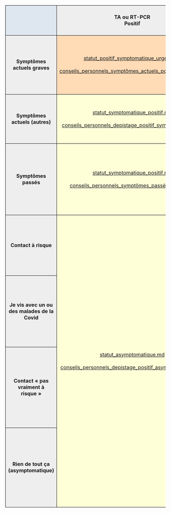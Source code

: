 <table cellspacing="0" border="0">
    <thead>
        <tr>
            <td style="border: 1px solid black;" valign="middle" height="94" bgcolor="#DEE6EF" align="center"><b><br></b></td>
            <td style="border: 1px solid black;" valign="middle" bgcolor="#EEEEEE" align="center"><b>TA ou RT-PCR<br>Positif</b></td>
            <td style="border: 1px solid black;" valign="middle" bgcolor="#EEEEEE" align="center"><b>TA Négatif<br>(personne fragile)</b></td>
            <td style="border: 1px solid black;" valign="middle" bgcolor="#EEEEEE" align="center"><b>RT-PCR Négatif<br>TA Négatif<br>(non fragile)</b></td>
            <td style="border: 1px solid black;" valign="middle" bgcolor="#EEEEEE" align="center"><b>En attente</b></td>
            <td style="border: 1px solid black;" valign="middle" bgcolor="#EEEEEE" align="center"><b>Pas testé</b></td>
        </tr>
    </thead>
    <tbody>
        <tr>
            <td style="border: 1px solid black;" valign="middle" height="185" bgcolor="#EEEEEE" align="center"><b>Symptômes actuels graves</b></td>
            <td style="border: 1px solid black;" valign="middle" bgcolor="#FFDBB6" align="center">
                <a href="../contenus/statuts/statut_positif_symptomatique_urgent.md">
                    statut_positif_symptomatique_urgent.md
                </a>
                <br><br>
                <a href="../contenus/conseils/conseils_personnels_symptômes_actuels_positif_critique.md">
                    conseils_personnels_symptômes_actuels_positif_critique.md
                </a>
            </td>
            <td style="border: 1px solid black;" colspan="4" valign="middle" bgcolor="#FFDBB6" align="center">
                <a href="../contenus/statuts/statut_symptomatique_urgent.md">
                    statut_symptomatique_urgent.md
                </a>
                <br><br>
                <a href="../contenus/conseils/conseils_personnels_symptômes_actuels_sans_depistage_critique.md">
                    conseils_personnels_symptômes_actuels_sans_depistage_critique.md
                </a>
            </td>
        </tr>
        <tr>
            <td style="border: 1px solid black;" valign="middle" height="154" bgcolor="#EEEEEE" align="center"><b>Symptômes actuels (autres)</b></td>
            <td style="border: 1px solid black;" valign="middle" bgcolor="#FFFFD7" align="center">
                <a href="../contenus/statuts/statut_symptomatique_positif.md">
                    statut_symptomatique_positif.md
                </a>
                <br><br>
                <a href="../contenus/conseils/conseils_personnels_depistage_positif_symptomatique.md">
                    conseils_personnels_depistage_positif_symptomatique.md
                </a>
            </td>
            <td style="border: 1px solid black;" rowspan="2" valign="middle" bgcolor="#FFFFD7" align="center">
                <a href="../contenus/statuts/statut_antigenique_negatif_fragile.md">
                    statut_antigenique_negatif_fragile.md
                </a>
                <br><br>
                <a href="../contenus/conseils/conseils_personnels_antigenique_negatif_fragile.md">
                    conseils_personnels_antigenique_negatif_fragile.md
                </a>
            </td>
            <td style="border: 1px solid black;" valign="middle" bgcolor="#DDE8CB" align="center">
                <a href="../contenus/statuts/statut_symptomatique_négatif.md">
                    statut_symptomatique_négatif.md
                </a>
                <br><br>
                -</td>
            <td style="border: 1px solid black;" valign="middle" bgcolor="#FFFFD7" align="center">
                <a href="../contenus/statuts/statut_symptomatique_en_attente.md">
                    statut_symptomatique_en_attente.md
                </a>
                <br><br>
                <a href="../contenus/conseils/conseils_personnels_symptômes_actuels_en_attente.md">
                    conseils_personnels_symptômes_actuels_en_attente.md
                </a>
            </td>
            <td style="border: 1px solid black;" valign="middle" bgcolor="#FFFFD7" align="center">
                <a href="../contenus/statuts/statut_symptomatique_sans_test.md">
                    statut_symptomatique_sans_test.md
                </a>
                <br><br>
                <a href="../contenus/conseils/conseils_personnels_symptômes_actuels_sans_depistage.md">
                    conseils_personnels_symptômes_actuels_sans_depistage.md
                </a>
            </td>
        </tr>
        <tr>
            <td style="border: 1px solid black;" valign="middle" height="224" bgcolor="#EEEEEE" align="center"><b>Symptômes passés</b></td>
            <td style="border: 1px solid black;" valign="middle" bgcolor="#FFFFD7" align="center">
                <a href="../contenus/statuts/statut_symptomatique_positif.md">
                    statut_symptomatique_positif.md
                </a>
                <br><br>
                <a href="../contenus/conseils/conseils_personnels_symptômes_passés_positif.md">
                    conseils_personnels_symptômes_passés_positif.md
                </a>
            </td>
            <td style="border: 1px solid black;" valign="middle" bgcolor="#DDE8CB" align="center">
                <a href="../contenus/statuts/statut_personne_fragile.md">
                    statut_personne_fragile.md
                </a>
                <br>
                <a href="../contenus/statuts/statut_peu_de_risques.md">
                    statut_peu_de_risques.md
                </a>
                <br><br>-</td>
            <td style="border: 1px solid black;" valign="middle" bgcolor="#FFFFD7" align="center">
                <a href="../contenus/statuts/statut_symptomatique_en_attente.md">
                    statut_symptomatique_en_attente.md
                </a>
                <br><br>
                <a href="../contenus/conseils/conseils_personnels_symptômes_passés_en_attente.md">
                    conseils_personnels_symptômes_passés_en_attente.md
                </a>
            </td>
            <td style="border: 1px solid black;" valign="middle" bgcolor="#FFFFD7" align="center">
                <a href="../contenus/statuts/statut_symptomatique_sans_test.md">
                    statut_symptomatique_sans_test.md
                </a>
                <br><br>
                <a href="../contenus/conseils/conseils_personnels_symptômes_passés_sans_depistage.md">
                    conseils_personnels_symptômes_passés_sans_depistage.md
                </a>
            </td>
        </tr>
        <tr>
            <td style="border: 1px solid black;" valign="middle" height="190" bgcolor="#EEEEEE" align="center"><b>Contact à risque</b></td>
            <td style="border: 1px solid black;" rowspan="4" valign="middle" bgcolor="#FFFFD7" align="center">
                <a href="../contenus/statuts/statut_asymptomatique.md">
                    statut_asymptomatique.md
                </a>
                <br><br>
                <a href="../contenus/conseils/conseils_personnels_depistage_positif_asymptomatique.md">
                    conseils_personnels_depistage_positif_asymptomatique.md
                </a>
            </td>
            <td style="border: 1px solid black;" colspan="3" valign="middle" bgcolor="#FFFFD7" align="center">
                <a href="../contenus/statuts/statut_contact_a_risque_avec_test.md">
                    statut_contact_a_risque_avec_test.md
                </a>
                <br><br>
                <a href="../contenus/conseils/conseils_personnels_contact_à_risque.md">
                    conseils_personnels_contact_à_risque.md
                </a>
            </td>
            <td style="border: 1px solid black;" valign="middle" bgcolor="#FFFFD7" align="center">
                <a href="../contenus/statuts/statut_contact_a_risque_sans_test.md">
                    statut_contact_a_risque_sans_test.md
                </a>
                <br><br>
                <a href="../contenus/conseils/conseils_personnels_contact_à_risque.md">
                    conseils_personnels_contact_à_risque.md
                </a>
            </td>
        </tr>
        <tr>
            <td style="border: 1px solid black;" valign="middle" height="224" bgcolor="#EEEEEE" align="center"><b>Je vis avec un ou des malades de la Covid</b></td>
            <td style="border: 1px solid black;" colspan="3" valign="middle" bgcolor="#FFFFD7" align="center">
                <a href="../contenus/statuts/statut_contact_a_risque_meme_lieu_de_vie.md">
                    statut_contact_a_risque_meme_lieu_de_vie.md
                </a>
                <br><br>
                <a href="../contenus/conseils/conseils_personnels_contact_à_risque_meme_lieu_de_vie.md">
                    conseils_personnels_contact_à_risque_meme_lieu_de_vie.md
                </a>
            </td>
            <td style="border: 1px solid black;" valign="middle" bgcolor="#FFFFD7" align="center">
                <a href="../contenus/statuts/statut_contact_a_risque_meme_lieu_de_vie_sans_depistage.md">
                    statut_contact_a_risque_meme_lieu_de_vie_sans_depistage.md
                </a>
                <br><br>
                <a href="../contenus/conseils/conseils_personnels_contact_à_risque_meme_lieu_de_vie_sans_depistage.md">
                    conseils_personnels_contact_à_risque_meme_lieu_de_vie_sans_depistage.md
                </a>
            </td>
        </tr>
        <tr>
            <td style="border: 1px solid black;" valign="middle" height="253" bgcolor="#EEEEEE" align="center"><b>Contact «&nbsp;pas vraiment à risque&nbsp;»</b></td>
            <td style="border: 1px solid black;" colspan="2" valign="middle" bgcolor="#DDE8CB" align="center">
                <a href="../contenus/statuts/statut_personne_fragile.md">
                    statut_personne_fragile.md
                </a>
                <br>
                <a href="../contenus/statuts/statut_peu_de_risques.md">
                    statut_peu_de_risques.md
                </a>
                <br><br>
                <a href="../contenus/conseils/conseils_personnels_contact_à_risque_autre.md">
                    conseils_personnels_contact_à_risque_autre.md
                </a>
            </td>
            <td style="border: 1px solid black;" valign="middle" bgcolor="#DDE8CB" align="center">
                <a href="../contenus/statuts/statut_en_attente.md">
                    statut_en_attente.md
                </a>
                <br><br>
                <a href="../contenus/conseils/conseils_personnels_contact_à_risque_autre.md">
                    conseils_personnels_contact_à_risque_autre.md
                </a>
            </td>
            <td style="border: 1px solid black;" valign="middle" bgcolor="#DDE8CB" align="center">
                <a href="../contenus/statuts/statut_personne_fragile.md">
                    statut_personne_fragile.md
                </a>
                <br>
                <a href="../contenus/statuts/statut_peu_de_risques.md">
                    statut_peu_de_risques.md
                </a>
                <br><br>
                <a href="../contenus/conseils/conseils_personnels_contact_à_risque_autre.md">
                    conseils_personnels_contact_à_risque_autre.md
                </a>
            </td>
        </tr>
        <tr>
            <td style="border: 1px solid black;" valign="middle" height="249" bgcolor="#EEEEEE" align="center"><b>Rien de tout ça (asymptomatique)</b></td>
            <td style="border: 1px solid black;" colspan="2" valign="middle" bgcolor="#DDE8CB" align="center">
                <a href="../contenus/statuts/statut_personne_fragile.md">
                    statut_personne_fragile.md
                </a>
                <br>
                <a href="../contenus/statuts/statut_peu_de_risques.md">
                    statut_peu_de_risques.md
                </a>
                <br><br>-</td>
            <td style="border: 1px solid black;" valign="middle" bgcolor="#DDE8CB" align="center">
                <a href="../contenus/statuts/statut_en_attente.md">
                    statut_en_attente.md
                </a>
                <br><br>-</td>
            <td style="border: 1px solid black;" valign="middle" bgcolor="#DDE8CB" align="center">
                <a href="../contenus/statuts/statut_personne_fragile.md">
                    statut_personne_fragile.md
                </a>
                <br>
                <a href="../contenus/statuts/statut_peu_de_risques.md">
                    statut_peu_de_risques.md
                </a>
                <br><br>-</td>
        </tr>
    </tbody>
</table>
